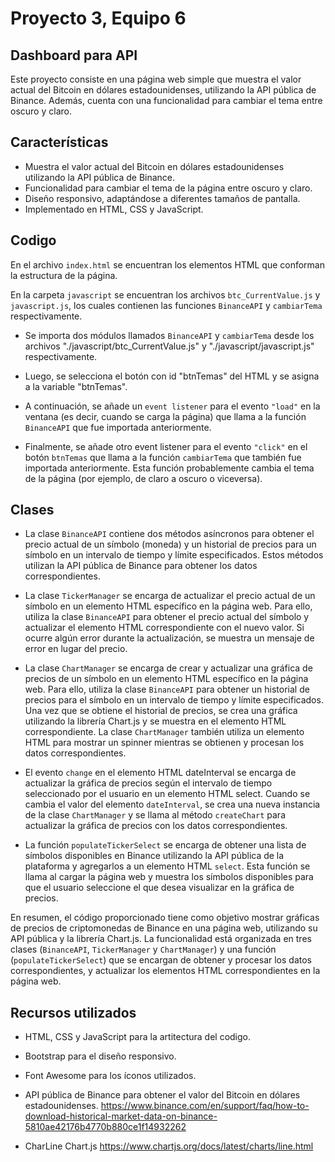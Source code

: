 # Proyecto 3, Equipo 6

## Dashboard para API
Este proyecto consiste en una página web simple que muestra el valor actual del Bitcoin en dólares estadounidenses, utilizando la API pública de Binance. Además, cuenta con una funcionalidad para cambiar el tema entre oscuro y claro.

## Características

- Muestra el valor actual del Bitcoin en dólares estadounidenses utilizando la API pública de Binance.
- Funcionalidad para cambiar el tema de la página entre oscuro y claro.
- Diseño responsivo, adaptándose a diferentes tamaños de pantalla.
- Implementado en HTML, CSS y JavaScript.

## Codigo 
En el archivo `index.html` se encuentran los elementos HTML que conforman la estructura de la página.

En la carpeta `javascript` se encuentran los archivos `btc_CurrentValue.js` y `javascript.js`, los cuales contienen las funciones `BinanceAPI` y `cambiarTema` respectivamente.

- Se importa dos módulos llamados `BinanceAPI` y `cambiarTema` desde los archivos "./javascript/btc_CurrentValue.js" y "./javascript/javascript.js" respectivamente.

- Luego, se selecciona el botón con id "btnTemas" del HTML y se asigna a la variable "btnTemas".

- A continuación, se añade un `event listener` para el evento `"load"` en la ventana (es decir, cuando se carga la página) que llama a la función `BinanceAPI` que fue importada anteriormente.

- Finalmente, se añade otro event listener para el evento `"click"` en el botón `btnTemas` que llama a la función `cambiarTema` que también fue importada anteriormente. Esta función probablemente cambia el tema de la página (por ejemplo, de claro a oscuro o viceversa).

## Clases

- La clase `BinanceAPI` contiene dos métodos asíncronos para obtener el precio actual de un símbolo (moneda) y un historial de precios para un símbolo en un intervalo de tiempo y límite especificados. Estos métodos utilizan la API pública de Binance para obtener los datos correspondientes.

- La clase `TickerManager` se encarga de actualizar el precio actual de un símbolo en un elemento HTML específico en la página web. Para ello, utiliza la clase `BinanceAPI` para obtener el precio actual del símbolo y actualizar el elemento HTML correspondiente con el nuevo valor. Si ocurre algún error durante la actualización, se muestra un mensaje de error en lugar del precio.

- La clase `ChartManager` se encarga de crear y actualizar una gráfica de precios de un símbolo en un elemento HTML específico en la página web. Para ello, utiliza la clase `BinanceAPI` para obtener un historial de precios para el símbolo en un intervalo de tiempo y límite especificados. Una vez que se obtiene el historial de precios, se crea una gráfica utilizando la librería Chart.js y se muestra en el elemento HTML correspondiente. La clase `ChartManager` también utiliza un elemento HTML para mostrar un spinner mientras se obtienen y procesan los datos correspondientes.

-  El evento `change` en el elemento HTML dateInterval se encarga de actualizar la gráfica de precios según el intervalo de tiempo seleccionado por el usuario en un elemento HTML select. Cuando se cambia el valor del elemento `dateInterval`, se crea una nueva instancia de la clase `ChartManager` y se llama al método `createChart` para actualizar la gráfica de precios con los datos correspondientes.

- La función `populateTickerSelect` se encarga de obtener una lista de símbolos disponibles en Binance utilizando la API pública de la plataforma y agregarlos a un elemento HTML `select`. Esta función se llama al cargar la página web y muestra los símbolos disponibles para que el usuario seleccione el que desea visualizar en la gráfica de precios.

 En resumen, el código proporcionado tiene como objetivo mostrar gráficas de precios de criptomonedas de Binance en una página web, utilizando su API pública y la librería Chart.js. La funcionalidad está organizada en tres clases (`BinanceAPI`, `TickerManager` y `ChartManager`) y una función (`populateTickerSelect`) que se encargan de obtener y procesar los datos correspondientes, y actualizar los elementos HTML correspondientes en la página web.
 
 ## Recursos utilizados
- HTML, CSS y JavaScript para la artitectura del codigo.

- Bootstrap para el diseño responsivo.

- Font Awesome para los íconos utilizados.

- API pública de Binance para obtener el valor del Bitcoin en dólares estadounidenses. https://www.binance.com/en/support/faq/how-to-download-historical-market-data-on-binance-5810ae42176b4770b880ce1f14932262

- CharLine Chart.js https://www.chartjs.org/docs/latest/charts/line.html

